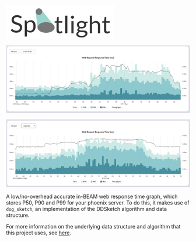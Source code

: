 ![Spotlight Logo](img/logo.png)

![Spotlight linear scale](img/linearscale.png)

![Spotlight log scale](img/logscale2.png)

A low/no-overhead accurate in-BEAM web response time graph, which stores P50, P90 and P99 for your phoenix server. To do this, it makes use of `dog_sketch`, an implementation of the DDSketch algorithm and data structure.

For more information on the underlying data structure and algorithm that this project uses, see [here](https://github.com/moosecodebv/dog_sketch).
